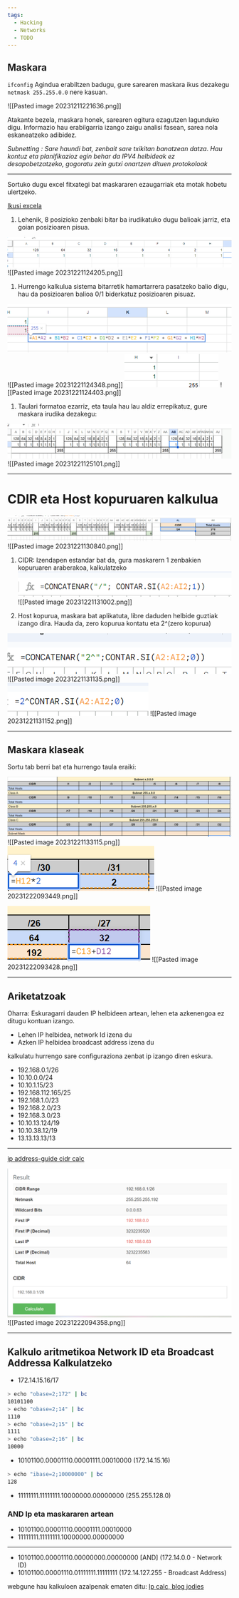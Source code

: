 ```yaml
---
tags:
  - Hacking
  - Networks
  - TODO
---
```

## Maskara

`ifconfig` Agindua erabiltzen badugu, gure sarearen maskara ikus dezakegu `netmask 255.255.0.0` nere kasuan.

![[Pasted image 20231211221636.png]]

Atakante bezela, maskara honek, sarearen egitura ezagutzen lagunduko digu. Informazio hau erabilgarria izango zaigu analisi fasean, sarea nola eskaneatzeko adibidez.


*Subnetting : Sare haundi bat, zenbait sare txikitan banatzean datza*. *Hau kontuz eta planifikazioz egin behar da IPV4 helbideak ez desapobetzatzeko, gogoratu zein gutxi onartzen dituen protokoloak*

---

Sortuko dugu excel fitxategi bat maskararen ezaugarriak eta motak hobetu ulertzeko.

[Ikusi excela](https://docs.google.com/spreadsheets/d/1XHKRUXkgOZAOelCKutF83DzA1dnqxUMUTOmSTZSgDVo/edit?usp=sharing)

1. Lehenik, 8 posizioko zenbaki bitar ba irudikatuko dugu balioak jarriz, eta goian posizioaren pisua.
   
![Alt text](<../Images/Pasted image 20231221124205.png>)
![[Pasted image 20231221124205.png]]

1. Hurrengo kalkulua sistema bitarretik hamartarrera pasatzeko balio digu, hau da posizioaren balioa 0/1 biderkatuz posizioaren pisuaz.

![Alt text](<../Images/Pasted image 20231221124348.png>)
![[Pasted image 20231221124348.png]]
![Alt text](<../Images/Pasted image 20231221124403.png>)
![[Pasted image 20231221124403.png]]

1. Taulari formatoa ezarriz, eta taula hau lau aldiz errepikatuz, gure maskara irudika dezakegu:

![Alt text](<../Images/Pasted image 20231221125101.png>)
![[Pasted image 20231221125101.png]]

---
# CDIR eta Host kopuruaren kalkulua


![Alt text](<../Images/Pasted image 20231221130840.png>)
![[Pasted image 20231221130840.png]]

1. CIDR: Izendapen estandar bat da, gura maskarern 1 zenbakien kopuruaren araberakoa, kalkulatzeko
![Alt text](<../Images/Pasted image 20231221131002.png>)
![[Pasted image 20231221131002.png]]

1. Host kopurua, maskara bat aplikatuta, libre daduden helbide guztiak izango dira. Hauda da, zero kopurua kontatu eta 2^(zero kopurua)

![Alt text](<../Images/Pasted image 20231221131135.png>)
![[Pasted image 20231221131135.png]]
![Alt text](<../Images/Pasted image 20231221131152.png>)
![[Pasted image 20231221131152.png]]

---
## Maskara klaseak

Sortu tab berri bat eta hurrengo taula eraiki:

![Alt text](<../Images/Pasted image 20231221133115.png>)
![[Pasted image 20231221133115.png]]
![Alt text](<../Images/Pasted image 20231222093449.png>)
![[Pasted image 20231222093449.png]]

![Alt text](<../Images/Pasted image 20231222093428.png>)
![[Pasted image 20231222093428.png]]

---
## Ariketatzoak 

Oharra: Eskuragarri dauden IP helbideen artean, lehen eta azkenengoa ez ditugu kontuan izango. 
- Lehen IP helbidea, network Id izena du
- Azken IP helbidea broadcast address izena du

kalkulatu hurrengo sare configuraziona zenbat ip izango diren eskura.

- 192.168.0.1/26
- 10.10.0.0/24
- 10.10.1.15/23
- 192.168.112.165/25
- 192.168.1.0/23
- 192.168.2.0/23
- 192.168.3.0/23
- 10.10.13.124/19
- 10.10.38.12/19
- 13.13.13.13/13
---

[ip address-guide cidr calc](https://www.ipaddressguide.com/cidr)

![Alt text](<../Images/Pasted image 20231222094358.png>)
![[Pasted image 20231222094358.png]]

---

## Kalkulo aritmetikoa Network ID eta Broadcast Addressa Kalkulatzeko

- 172.14.15.16/17

```bash
> echo "obase=2;172" | bc
10101100
> echo "obase=2;14" | bc
1110
> echo "obase=2;15" | bc
1111
> echo "obase=2;16" | bc
10000
```

+ 10101100.00001110.00001111.00010000 (172.14.15.16)

```bash
> echo "ibase=2;10000000" | bc
128
```

+ 11111111.11111111.10000000.00000000 (255.255.128.0)

### AND Ip eta maskararen artean

- 10101100.00001110.00001111.00010000
- 11111111.11111111.10000000.00000000
---
- 10101100.00001110.00000000.00000000 [AND] (172.14.0.0 - Network ID)
- 10101100.00001110.01111111.11111111 (172.14.127.255 - Broadcast Address)


webgune hau kalkuloen azalpenak ematen ditu:
[Ip calc, blog jodies](https://jodies.de/ipcalc)

